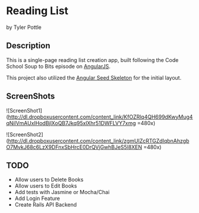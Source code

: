 # Reading List

by Tyler Pottle

## Description

This is a single-page reading list creation app, built following the Code School
Soup to Bits episode on [AngularJS](https://www.codeschool.com/screencasts/soup-to-bits-shaping-up-with-angular-js).

This project also utilized the [Angular Seed Skeleton](https://github.com/angular/angular-seed) for the initial layout.

## ScreenShots

![ScreenShot1](http://dl.dropboxusercontent.com/content_link/KfOZRlq4QH699dKwyMug4qNilVmAUxIHodBjlXoQB7Jkq95xlXhr51DWFLVY7xmg =480x)

![ScreenShot2](http://dl.dropboxusercontent.com/content_link/zgmUIZcRTGZdIqbnAhzgbO7MvkJ68c6LzX9DFnxSbHrcE0DrQVjGwhBJeS5l8XEN =480x)

## TODO

  + Allow users to Delete Books
  + Allow users to Edit Books
  + Add tests with Jasmine or Mocha/Chai
  + Add Login Feature
  + Create Rails API Backend
